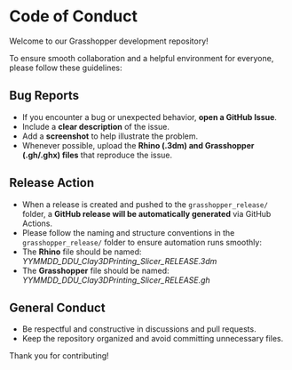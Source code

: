 # Code of Conduct

Welcome to our Grasshopper development repository!

To ensure smooth collaboration and a helpful environment for everyone, please follow these guidelines:

## Bug Reports

- If you encounter a bug or unexpected behavior, **open a GitHub Issue**.
- Include a **clear description** of the issue.
- Add a **screenshot** to help illustrate the problem.
- Whenever possible, upload the **Rhino (.3dm) and Grasshopper (.gh/.ghx) files** that reproduce the issue.

## Release Action

- When a release is created and pushed to the `grasshopper_release/` folder, a **GitHub release will be automatically generated** via GitHub Actions.
- Please follow the naming and structure conventions in the `grasshopper_release/` folder to ensure automation runs smoothly:
- The **Rhino** file should be named: *YYMMDD_DDU_Clay3DPrinting_Slicer_RELEASE.3dm*
- The **Grasshopper** file should be named: *YYMMDD_DDU_Clay3DPrinting_Slicer_RELEASE.gh*

## General Conduct

- Be respectful and constructive in discussions and pull requests.
- Keep the repository organized and avoid committing unnecessary files.

Thank you for contributing!
